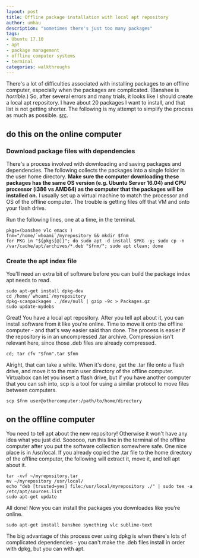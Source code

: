 ```yaml
---
layout: post
title: Offline package installation with local apt repository
author: umhau
description: "sometimes there's just too many packages"
tags: 
- Ubuntu 17.10 
- apt 
- package management
- offline computer systems
- terminal
categories: walkthroughs
---
```


There's a lot of difficulties associated with installing packages to an offline computer, especially when the packages are complicated. (Banshee is _horrible_.)  So, after several errors and many trials, it looks like I should create a local apt repository.  I have about 20 packages I want to install, and that list is not getting shorter.  The following is my attempt to simplify the process as much as possible.  [src](https://askubuntu.com/questions/170348/how-to-create-a-local-apt-repository#176546).

do this on the online computer
------------------------------

### Download package files with dependencies

There's a process involved with downloading and saving packages and dependencies. The following collects the packages into a single folder in the user home directory.  **Make sure the computer downloading these packages has the same OS version (e.g. Ubuntu Server 16.04) and CPU processor (i386 vs AMD64) as the computer that the packages will be installed on.** I usually set up a virtual machine to match the processor and OS of the offline computer. The trouble is getting files off that VM and onto your flash drive.

Run the following lines, one at a time, in the terminal.

    pkgs=(banshee vlc emacs )
    fnm="/home/`whoami`/myrepository && mkdir $fnm
    for PKG in "${pkgs[@]}"; do sudo apt -d install $PKG -y; sudo cp -n /var/cache/apt/archives/*.deb "$fnm/"; sudo apt clean; done

### Create the apt index file

You'll need an extra bit of software before you can build the package index apt needs to read. 

    sudo apt-get install dpkg-dev
    cd /home/`whoami`/myrepository
    dpkg-scanpackages . /dev/null | gzip -9c > Packages.gz
    sudo update-mydebs

Great! You have a local apt repository. After you tell apt about it, you can install software from it like you're online.  Time to move it onto the offline computer - and that's way easier said than done. The process is easier if the repository is in an uncompressed .tar archive. Compression isn't relevant here, since those .deb files are already compressed. 

    cd; tar cfv "$fnm".tar $fnm

Alright, that can take a while. When it's done, get the .tar file onto a flash drive, and move it to the main user directory of the offline computer.  Virtualbox can let you insert a flash drive, but if you have another computer that you can ssh into, scp is a tool for using a similar protocol to move files between computers. 

    scp $fnm user@othercomputer:/path/to/home/directory

on the offline computer
-----------------------

You need to tell apt about the new repository!  Otherwise it won't have any idea what you just did. Soooooo, run this line in the terminal of the offline computer after you put the software collection somewhere safe.  One nice place is in /usr/local.  If you already copied the .tar file to the home directory of the offline computer, the following will extract it, move it, and tell apt about it.

    tar -xvf ~/myrepository.tar
    mv ~/myrepository /usr/local/
    echo "deb [trusted=yes] file:/usr/local/myrepository ./" | sudo tee -a /etc/apt/sources.list
    sudo apt-get update

All done!  Now you can install the packages you downloades like you're online.  

    sudo apt-get install banshee syncthing vlc sublime-text

The big advantage of this process over using dpkg is when there's lots of complicated dependencies - you can't make the .deb files install in order with dpkg, but you can with apt.

